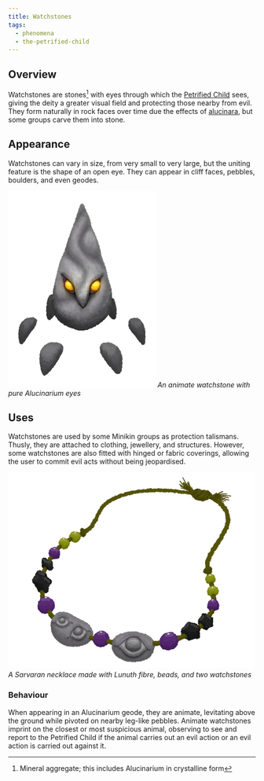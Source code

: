 ```yaml
---
title: Watchstones
tags:
  - phenomena
  - the-petrified-child
---
```

## Overview
Watchstones are stones[^1] with eyes through which the [Petrified Child](cosmology/celestial-beings/the-petrified-child.md) sees, giving the deity a greater visual field and protecting those nearby from evil. They form naturally in rock faces over time due the effects of [alucinara](cosmology/alucinara.md), but some groups carve them into stone.
## Appearance
Watchstones can vary in size, from very small to very large, but the uniting feature is the shape of an open eye. They can appear in cliff faces, pebbles, boulders, and even geodes.

![](images/animate-watchstone.png)
*An animate watchstone with pure Alucinarium eyes*
## Uses
Watchstones are used by some Minikin groups as protection talismans. Thusly, they are attached to clothing, jewellery, and structures. However, some watchstones are also fitted with hinged or fabric coverings, allowing the user to commit evil acts without being jeopardised.

![](images/sarvaran-watchstone-necklace.png)
*A Sarvaran necklace made with Lunuth fibre, beads, and two watchstones*
### Behaviour
When appearing in an Alucinarium geode, they are animate, levitating above the ground while pivoted on nearby leg-like pebbles. Animate watchstones imprint on the closest or most suspicious animal, observing to see and report to the Petrified Child if the animal carries out an evil action or an evil action is carried out against it.

[^1]: Mineral aggregate; this includes Alucinarium in crystalline form